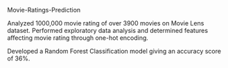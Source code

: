 Movie-Ratings-Prediction

Analyzed 1000,000 movie rating of over 3900 movies on Movie Lens dataset. Performed exploratory data analysis and determined features affecting movie rating through one-hot encoding. 

Developed a Random Forest Classification model giving an accuracy score of 36%. 
